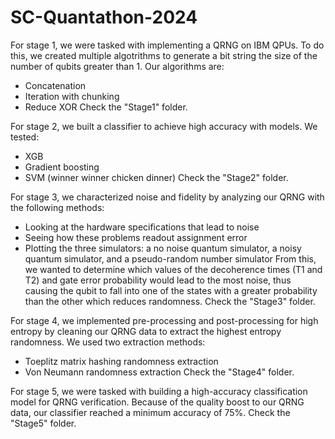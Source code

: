 # SC-Quantathon-2024
For stage 1, we were tasked with implementing a QRNG on IBM QPUs. To do this, we created multiple algotrithms to generate a bit string the size of the number of qubits greater than 1. Our algorithms are:
- Concatenation
- Iteration with chunking
- Reduce XOR
Check the "Stage1" folder.

For stage 2, we built a classifier to achieve high accuracy with models. We tested:
- XGB
- Gradient boosting
- SVM (winner winner chicken dinner)
Check the "Stage2" folder.

For stage 3, we characterized noise and fidelity by analyzing our QRNG with the following methods: 
- Looking at the hardware specifications that lead to noise 
- Seeing how these problems readout assignment error
- Plotting the three simulators: a no noise quantum simulator, a noisy quantum simulator, and a pseudo-random number simulator
From this, we wanted to determine which values of the decoherence times (T1 and T2) and gate error probability would lead to the most noise, thus causing the qubit to fall into one of the states with a greater probability than the other which reduces randomness.
Check the "Stage3" folder.

For stage 4, we implemented pre-processing and post-processing for high entropy by cleaning our QRNG data to extract the highest entropy randomness. We used two extraction methods:
- Toeplitz matrix hashing randomness extraction
- Von Neumann randomness extraction
Check the "Stage4" folder.

For stage 5, we were tasked with building a high-accuracy classification model for QRNG verification. Because of the quality boost to our QRNG data, our classifier reached a minimum accuracy of 75%.
Check the "Stage5" folder.
